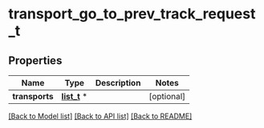 # transport_go_to_prev_track_request_t

## Properties
Name | Type | Description | Notes
------------ | ------------- | ------------- | -------------
**transports** | [**list_t**](transport_go_to_next_prev_info.md) \* |  | [optional] 

[[Back to Model list]](../README.md#documentation-for-models) [[Back to API list]](../README.md#documentation-for-api-endpoints) [[Back to README]](../README.md)


